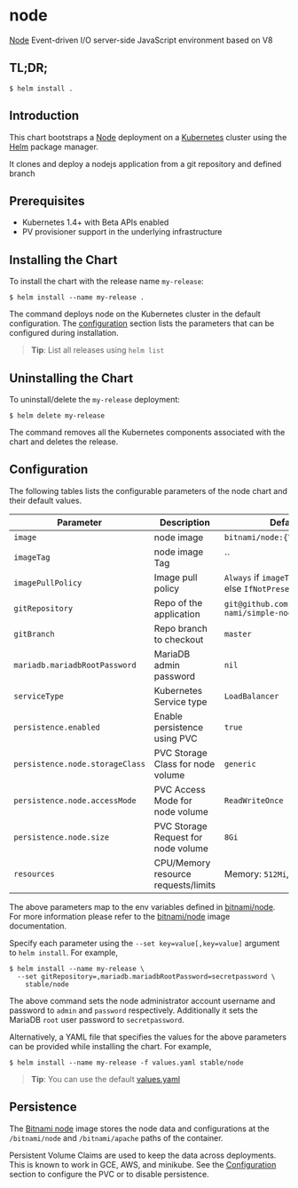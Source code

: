 # node

[Node](https://www.nodejs.org) Event-driven I/O server-side JavaScript environment based on V8

## TL;DR;

```console
$ helm install .
```

## Introduction

This chart bootstraps a [Node](https://github.com/bitnami/bitnami-docker-node) deployment on a [Kubernetes](http://kubernetes.io) cluster using the [Helm](https://helm.sh) package manager.

It clones and deploy a nodejs application  from a git repository and  defined branch 

## Prerequisites

- Kubernetes 1.4+ with Beta APIs enabled
- PV provisioner support in the underlying infrastructure

## Installing the Chart

To install the chart with the release name `my-release`:

```console
$ helm install --name my-release .
```

The command deploys node on the Kubernetes cluster in the default configuration. The [configuration](#configuration) section lists the parameters that can be configured during installation.

> **Tip**: List all releases using `helm list`

## Uninstalling the Chart

To uninstall/delete the `my-release` deployment:

```console
$ helm delete my-release
```

The command removes all the Kubernetes components associated with the chart and deletes the release.

## Configuration

The following tables lists the configurable parameters of the node chart and their default values.

|              Parameter               |               Description                |                         Default                         |
|--------------------------------------|------------------------------------------|---------------------------------------------------------|
| `image`                              | node image                               | `bitnami/node:{VERSION}`                                |
| `imageTag`                           | node image Tag                           | ``                                                      |
| `imagePullPolicy`                    | Image pull policy                        | `Always` if `imageTag` is `latest`, else `IfNotPresent` |
| `gitRepository`                      | Repo of the application                  | `git@github.com:jbianquetti-nami/simple-node-app.git`   |
| `gitBranch`                          | Repo branch to checkout                  | `master`                                                |
| `mariadb.mariadbRootPassword`        | MariaDB admin password                   | `nil`                                                   |
| `serviceType`                        | Kubernetes Service type                  | `LoadBalancer`                                          |
| `persistence.enabled`                | Enable persistence using PVC             | `true`                                                  |
| `persistence.node.storageClass`      | PVC Storage Class for node volume        | `generic`                                               |
| `persistence.node.accessMode`        | PVC Access Mode for node volume          | `ReadWriteOnce`                                         |
| `persistence.node.size`              | PVC Storage Request for node volume      | `8Gi`                                                   |
| `resources`                          | CPU/Memory resource requests/limits      | Memory: `512Mi`, CPU: `300m`                            |

The above parameters map to the env variables defined in [bitnami/node](http://github.com/bitnami/bitnami-docker-node). For more information please refer to the [bitnami/node](http://github.com/bitnami/bitnami-docker-node) image documentation.

Specify each parameter using the `--set key=value[,key=value]` argument to `helm install`. For example,

```console
$ helm install --name my-release \
  --set gitRepository=,mariadb.mariadbRootPassword=secretpassword \
    stable/node
```

The above command sets the node administrator account username and password to `admin` and `password` respectively. Additionally it sets the MariaDB `root` user password to `secretpassword`.

Alternatively, a YAML file that specifies the values for the above parameters can be provided while installing the chart. For example,

```console
$ helm install --name my-release -f values.yaml stable/node
```

> **Tip**: You can use the default [values.yaml](values.yaml)

## Persistence

The [Bitnami node](https://github.com/bitnami/bitnami-docker-node) image stores the node data and configurations at the `/bitnami/node` and `/bitnami/apache` paths of the container.

Persistent Volume Claims are used to keep the data across deployments. This is known to work in GCE, AWS, and minikube.
See the [Configuration](#configuration) section to configure the PVC or to disable persistence.
